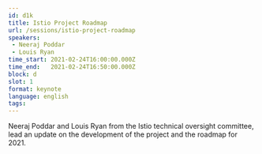 ```yaml
---
id: d1k
title: Istio Project Roadmap
url: /sessions/istio-project-roadmap
speakers:
 - Neeraj Poddar
 - Louis Ryan
time_start: 2021-02-24T16:00:00.000Z
time_end:   2021-02-24T16:50:00.000Z
block: d
slot: 1
format: keynote
language: english
tags:
---
```


Neeraj Poddar and Louis Ryan from the Istio technical oversight committee, lead an update on the development of the project and the roadmap for 2021.